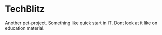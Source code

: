 # TechBlitz
Another pet-project. Something like quick start in IT. Dont look at it like on education material.

